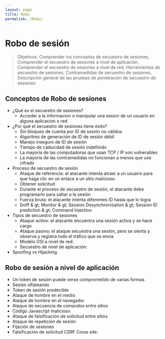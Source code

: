 ```yaml
---
layout: page
title: Robo
permalink: /Robo/
---
```


# Robo de sesión

> Objetivos: Comprender los conceptos de secuestro de sesiones, Comprender el secuestro de sesiones a nivel de aplicación, Comprender el secuestro de sesiones a nivel de red, Herramientas de secuestro de sesiones, Contramedidas de secuestro de sesiones, Descripción general de las pruebas de penetración de secuestro de sesiones

## Conceptos de Robo de sesiones

- ¿Qué es el secuestro de sesiones?
  * Acceder a la informacion o manipular una sesion de un usuario en alguna aplicacion o red
- ¿Por qué el secuestro de sesiones tiene éxito?
  * Sin bloqueo de cuenta por ID de sesión no válidos
  * Algoritmo de generación de ID de sesión débil
  * Manejo inseguro de ID de sesión
  * Tiempo de caducidad de sesión indefinido
  * La mayoría de las computadoras que usan TCP / IP son vulnerables
  * La mayoría de las contramedidas no funcionan a menos que use cifrado
- Proceso de secuestro de sesión
  * Ataque de referencia: el atacante intenta atraer a un usuario para que haga clic en un enlace a un sitio malicioso.
  * Obtener solicitud
  * Durante el proceso de secuestro de sesión, el atacante debe programarlo para saltar a la sesión
  * Fuerza bruta: el atacante intenta diferentes ID hasta que lo logra
  * Sniff & gt; Monitor & gt; Session Desynchronization & gt; Session ID prediction & gt; Command Injection
- Tipos de secuestro de sesiones
  * Ataque activo: el atacante encuentra una sesión activa y se hace cargo
  * Ataque pasivo: el ataque secuestra una sesión, pero se sienta y observa y registra todo el tráfico que se envía
  * Modelo OSI a nivel de red:
  * Secuestro de nivel de aplicación:
- Spoofing vs Hijacking

## Robo de sesión a nivel de aplicación

- Un token de sesión puede verse comprometido de varias formas
- Sesión olfateando
- Token de sesión predecible
- Ataque de hombre en el medio
- Ataque de hombre en el navegador
- Ataque de secuencia de comandos entre sitios
- Código Javascript malicioso
- Ataque de falsificación de solicitud entre sitios
- Ataque de repetición de sesión
- Fijación de sesiones
- Falsificación de solicitud CSRF Cross site:

